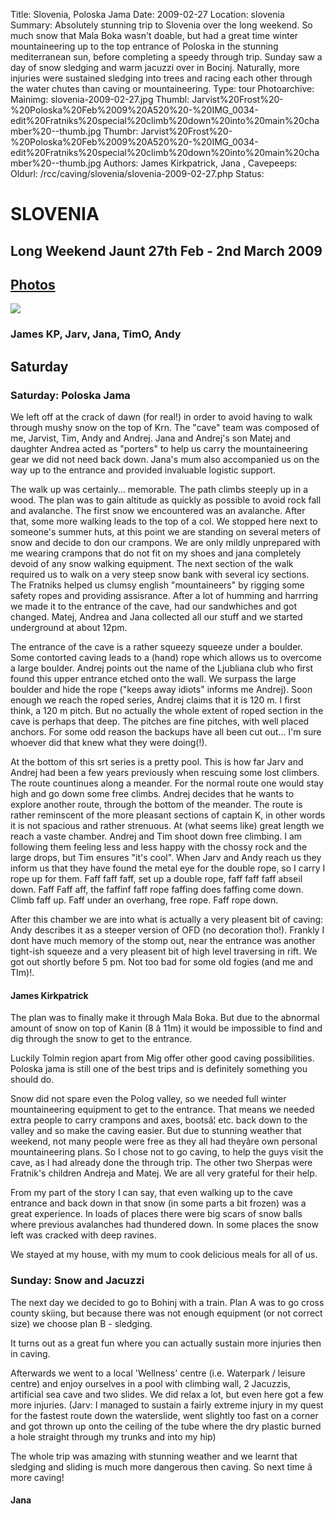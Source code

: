 Title: Slovenia, Poloska Jama
Date: 2009-02-27
Location: slovenia
Summary: Absolutely stunning trip to Slovenia over the long weekend. So much snow that Mala Boka wasn't doable, but had a great time winter mountaineering up to the top entrance of Poloska in the stunning mediterranean sun, before completing a speedy through trip. Sunday saw a day of snow sledging and warm jacuzzi over in Bocinj. Naturally, more injuries were sustained sledging into trees and racing each other through the water chutes than caving or mountaineering.
Type: tour
Photoarchive:
Mainimg: slovenia-2009-02-27.jpg
Thumbl: Jarvist%20Frost%20-%20Poloska%20Feb%2009%20A520%20-%20IMG_0034-edit%20Fratniks%20special%20climb%20down%20into%20main%20chamber%20--thumb.jpg
Thumbr: Jarvist%20Frost%20-%20Poloska%20Feb%2009%20A520%20-%20IMG_0034-edit%20Fratniks%20special%20climb%20down%20into%20main%20chamber%20--thumb.jpg
Authors: James Kirkpatrick, 
Jana, 
Cavepeeps:
Oldurl: /rcc/caving/slovenia/slovenia-2009-02-27.php
Status:

#  SLOVENIA 

##  Long Weekend Jaunt 27th Feb - 2nd March 2009 

##  [ Photos ](/caving/photo_archive/slovenia/2009-02-Poloska/)

[ ![](slovenia-2009-02-27.jpg) ](/caving/photo_archive/slovenia/2009-02-Poloska/)

###  James KP, Jarv, Jana, TimO, Andy 

##  Saturday 

###  Saturday: Poloska Jama 

We left off at the crack of dawn (for real!) in order to avoid having to walk through mushy snow on the top of Krn. The "cave" team was composed of me, Jarvist, Tim, Andy and Andrej. Jana and Andrej's son Matej and daughter Andrea acted as "porters" to help us carry the mountaineering gear we did not need back down. Jana's mum also accompanied us on the way up to the entrance and provided invaluable logistic support. 

The walk up was certainly... memorable. The path climbs steeply up in a wood. The plan was to gain altitude as quickly as possible to avoid rock fall and avalanche. The first snow we encountered was an avalanche. After that, some more walking leads to the top of a col. We stopped here next to someone's summer huts, at this point we are standing on several meters of snow and decide to don our crampons. We are only mildly unprepared with me wearing crampons that do not fit on my shoes and jana completely devoid of any snow walking equipment. The next section of the walk required us to walk on a very steep snow bank with several icy sections. The Fratniks helped us clumsy english "mountaineers" by rigging some safety ropes and providing assisrance. After a lot of humming and harrring we made it to the entrance of the cave, had our sandwhiches and got changed. Matej, Andrea and Jana collected all our stuff and we started underground at about 12pm. 

The entrance of the cave is a rather squeezy squeeze under a boulder. Some contorted caving leads to a (hand) rope which allows us to overcome a large boulder. Andrej points out the name of the Ljubliana club who first found this upper entrance etched onto the wall. We surpass the large boulder and hide the rope ("keeps away idiots" informs me Andrej). Soon enough we reach the roped series, Andrej claims that it is 120 m. I first think, a 120 m pitch. But no actually the whole extent of roped section in the cave is perhaps that deep. The pitches are fine pitches, with well placed anchors. For some odd reason the backups have all been cut out... I'm sure whoever did that knew what they were doing(!). 

At the bottom of this srt series is a pretty pool. This is how far Jarv and Andrej had been a few years previously when rescuing some lost climbers. The route countinues along a meander. For the normal route one would stay high and go down some free climbs. Andrej decides that he wants to explore another route, through the bottom of the meander. The route is rather reminscent of the more pleasant sections of captain K, in other words it is not spacious and rather strenuous. At (what seems like) great length we reach a vaste chamber. Andrej and Tim shoot down free climbing. I am following them feeling less and less happy with the chossy rock and the large drops, but Tim ensures "it's cool". When Jarv and Andy reach us they inform us that they have found the metal eye for the double rope, so I carry I rope up for them. Faff faff faff, set up a double rope, faff faff faff abseil down. Faff Faff aff, the faffinf faff rope faffing does faffing come down. Climb faff up. Faff under an overhang, free rope. Faff rope down. 

After this chamber we are into what is actually a very pleasent bit of caving: Andy describes it as a steeper version of OFD (no decoration tho!). Frankly I dont have much memory of the stomp out, near the entrance was another tight-ish squeeze and a very pleasent bit of high level traversing in rift. We got out shortly before 5 pm. Not too bad for some old fogies (and me and TIm)!. 

####  James Kirkpatrick 

The plan was to finally make it through Mala Boka. But due to the abnormal amount of snow on top of Kanin (8 â 11m) it would be impossible to find and dig through the snow to get to the entrance. 

Luckily Tolmin region apart from Mig offer other good caving possibilities. Poloska jama is still one of the best trips and is definitely something you should do. 

Snow did not spare even the Polog valley, so we needed full winter mountaineering equipment to get to the entrance. That means we needed extra people to carry crampons and axes, bootsâ¦ etc. back down to the valley and so make the caving easier. But due to stunning weather that weekend, not many people were free as they all had theyâre own personal mountaineering plans. So I chose not to go caving, to help the guys visit the cave, as I had already done the through trip. The other two Sherpas were Fratnik's children Andreja and Matej. We are all very grateful for their help. 

From my part of the story I can say, that even walking up to the cave entrance and back down in that snow (in some parts a bit frozen) was a great experience. In loads of places there were big scars of snow balls where previous avalanches had thundered down. In some places the snow left was cracked with deep ravines. 

We stayed at my house, with my mum to cook delicious meals for all of us. 

###  Sunday: Snow and Jacuzzi 

The next day we decided to go to Bohinj with a train. Plan A was to go cross county skiing, but because there was not enough equipment (or not correct size) we choose plan B - sledging. 

It turns out as a great fun where you can actually sustain more injuries then in caving. 

Afterwards we went to a local 'Wellness' centre (i.e. Waterpark / leisure centre) and enjoy ourselves in a pool with climbing wall, 2 Jacuzzis, artificial sea cave and two slides. We did relax a lot, but even here got a few more injuries. (Jarv: I managed to sustain a fairly extreme injury in my quest for the fastest route down the waterslide, went slightly too fast on a corner and got thrown up onto the ceiling of the tube where the dry plastic burned a hole straight through my trunks and into my hip) 

The whole trip was amazing with stunning weather and we learnt that sledging and sliding is much more dangerous then caving. So next time â more caving! 

####  Jana 
